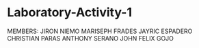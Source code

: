# Laboratory-Activity-1
MEMBERS: 
JIRON NIEMO
MARISEPH FRADES
JAYRIC ESPADERO 
CHRISTIAN PARAS
ANTHONY SERANO
JOHN FELIX GOJO
